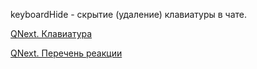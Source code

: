 
keyboardHide - скрытие (удаление) клавиатуры в чате.



[QNext. Клавиатура](/ph/QNext-admin-keyboard-about-05-08)

[QNext. Перечень реакции](/ph/QNext-admin-reaction-about-05-01)